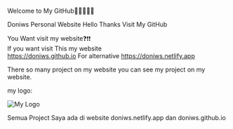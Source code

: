 Welcome to My GitHub👋👋👋👋👋                                           
                                                                           
Doniws Personal Website Hello Thanks Visit My GitHub                       
                                                                           
You Want visit my website❓❗❗                                                                                                       
If you want visit This my website                                                                                
https://doniws.github.io For alternative https://doniws.netlify.app        
                                                                           
There so many project on my website you can see my project on my website.  

my logo:

![My Logo](https://doniws.github.io/images/logoutama.webp)

Semua Project Saya ada di website doniws.netlify.app dan doniws.github.io
